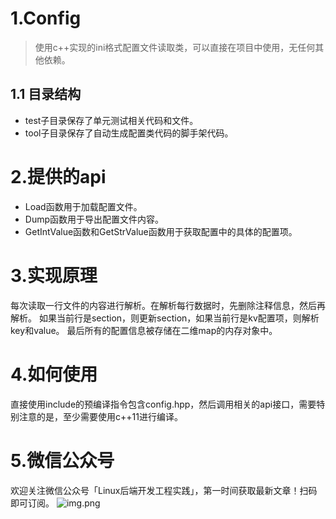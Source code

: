 # 1.Config
> 使用c++实现的ini格式配置文件读取类，可以直接在项目中使用，无任何其他依赖。
## 1.1 目录结构
- test子目录保存了单元测试相关代码和文件。
- tool子目录保存了自动生成配置类代码的脚手架代码。

# 2.提供的api
- Load函数用于加载配置文件。
- Dump函数用于导出配置文件内容。
- GetIntValue函数和GetStrValue函数用于获取配置中的具体的配置项。

# 3.实现原理
每次读取一行文件的内容进行解析。在解析每行数据时，先删除注释信息，然后再解析。
如果当前行是section，则更新section，如果当前行是kv配置项，则解析key和value。
最后所有的配置信息被存储在二维map的内存对象中。

# 4.如何使用
直接使用include的预编译指令包含config.hpp，然后调用相关的api接口，需要特别注意的是，至少需要使用c++11进行编译。

# 5.微信公众号
欢迎关注微信公众号「Linux后端开发工程实践」，第一时间获取最新文章！扫码即可订阅。
![img.png](https://github.com/wanmuc/Config/blob/main/mp_account.png#pic_center=660*180)
